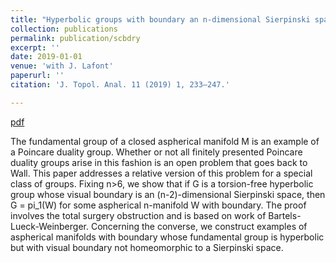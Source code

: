 ```yaml
---
title: "Hyperbolic groups with boundary an n-dimensional Sierpinski space"
collection: publications
permalink: publication/scbdry
excerpt: ''
date: 2019-01-01
venue: 'with J. Lafont'
paperurl: ''
citation: 'J. Topol. Anal. 11 (2019) 1, 233–247.'

---
```


[pdf](http://bena-tshishiku.github.io/files/scbdry.pdf)

The fundamental group of a closed aspherical manifold M is an 
example of a Poincare duality group. Whether or not all 
finitely presented Poincare duality groups arise in this fashion 
is an open problem that goes back to Wall. This paper addresses a 
relative version of this problem for a special class of groups. 
Fixing n>6, we show that if G is a torsion-free hyperbolic group 
whose visual boundary is an (n-2)-dimensional Sierpinski space, then 
G = pi_1(W) for some aspherical n-manifold W with boundary. The proof 
involves the total surgery obstruction and is based on work of Bartels-Lueck-Weinberger. 
Concerning the converse, we construct examples of aspherical manifolds with 
boundary whose fundamental group is hyperbolic but with visual boundary not homeomorphic to a Sierpinski space. 
